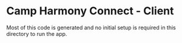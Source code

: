 # Camp Harmony Connect - Client

Most of this code is generated and no initial setup is required in this directory to run the app.
